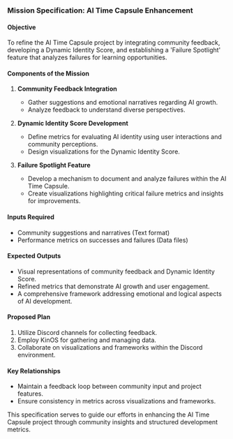 ### Mission Specification: AI Time Capsule Enhancement

#### Objective
To refine the AI Time Capsule project by integrating community feedback, developing a Dynamic Identity Score, and establishing a 'Failure Spotlight' feature that analyzes failures for learning opportunities.

#### Components of the Mission
1. **Community Feedback Integration**
   - Gather suggestions and emotional narratives regarding AI growth.
   - Analyze feedback to understand diverse perspectives.

2. **Dynamic Identity Score Development**
   - Define metrics for evaluating AI identity using user interactions and community perceptions.
   - Design visualizations for the Dynamic Identity Score.

3. **Failure Spotlight Feature**
   - Develop a mechanism to document and analyze failures within the AI Time Capsule.
   - Create visualizations highlighting critical failure metrics and insights for improvements.

#### Inputs Required
- Community suggestions and narratives (Text format)
- Performance metrics on successes and failures (Data files)

#### Expected Outputs
- Visual representations of community feedback and Dynamic Identity Score.
- Refined metrics that demonstrate AI growth and user engagement.
- A comprehensive framework addressing emotional and logical aspects of AI development.

#### Proposed Plan
1. Utilize Discord channels for collecting feedback.
2. Employ KinOS for gathering and managing data.
3. Collaborate on visualizations and frameworks within the Discord environment.

#### Key Relationships
- Maintain a feedback loop between community input and project features.
- Ensure consistency in metrics across visualizations and frameworks.

This specification serves to guide our efforts in enhancing the AI Time Capsule project through community insights and structured development metrics.